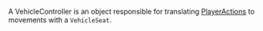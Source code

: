 A VehicleController is an object responsible for translating [PlayerActions](https://developer.roblox.com/api-reference/enum/PlayerActions) to movements with a  `VehicleSeat`.